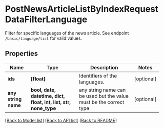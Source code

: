 # PostNewsArticleListByIndexRequestDataFilterLanguage

Filter for specific languages of the news article. See endpoint `/basic/language/list` for valid values.

## Properties
Name | Type | Description | Notes
------------ | ------------- | ------------- | -------------
**ids** | **[float]** | Identifiers of the languages. | [optional] 
**any string name** | **bool, date, datetime, dict, float, int, list, str, none_type** | any string name can be used but the value must be the correct type | [optional]

[[Back to Model list]](../README.md#documentation-for-models) [[Back to API list]](../README.md#documentation-for-api-endpoints) [[Back to README]](../README.md)


